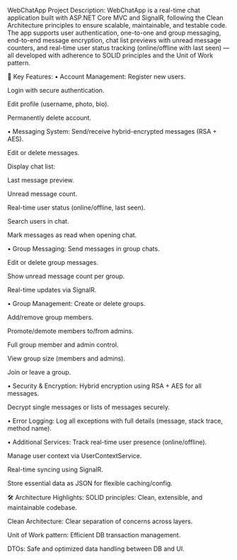  WebChatApp
Project Description:
WebChatApp is a real-time chat application built with ASP.NET Core MVC and SignalR, following the Clean Architecture principles to ensure scalable, maintainable, and testable code.
The app supports user authentication, one-to-one and group messaging, end-to-end message encryption, chat list previews with unread message counters, and real-time user status tracking (online/offline with last seen) — all developed with adherence to SOLID principles and the Unit of Work pattern.

🔑 Key Features:
• Account Management:
Register new users.

Login with secure authentication.

Edit profile (username, photo, bio).

Permanently delete account.

• Messaging System:
Send/receive hybrid-encrypted messages (RSA + AES).

Edit or delete messages.

Display chat list:

Last message preview.

Unread message count.

Real-time user status (online/offline, last seen).

Search users in chat.

Mark messages as read when opening chat.

• Group Messaging:
Send messages in group chats.

Edit or delete group messages.

Show unread message count per group.

Real-time updates via SignalR.

• Group Management:
Create or delete groups.

Add/remove group members.

Promote/demote members to/from admins.

Full group member and admin control.

View group size (members and admins).

Join or leave a group.

• Security & Encryption:
Hybrid encryption using RSA + AES for all messages.

Decrypt single messages or lists of messages securely.

• Error Logging:
Log all exceptions with full details (message, stack trace, method name).

• Additional Services:
Track real-time user presence (online/offline).

Manage user context via UserContextService.

Real-time syncing using SignalR.

Store essential data as JSON for flexible caching/config.

🛠️ Architecture Highlights:
SOLID principles: Clean, extensible, and maintainable codebase.

Clean Architecture: Clear separation of concerns across layers.

Unit of Work pattern: Efficient DB transaction management.

DTOs: Safe and optimized data handling between DB and UI.

